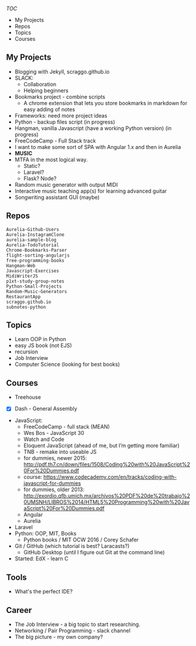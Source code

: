 *TOC*
- My Projects
- Repos
- Topics
- Courses

## My Projects
- Blogging with Jekyll, scraggo.github.io
- SLACK:
  -	Collaboration
  -	Helping beginners
- Bookmarks project - combine scripts
  - A chrome extension that lets you store bookmarks in markdown for easy adding of notes
- Frameworks: need more project ideas
- Python - backup files script (in progress)
- Hangman, vanilla Javascript (have a working Python version) (in progress)
- FreeCodeCamp - Full Stack track
- I want to make some sort of SPA with Angular 1.x and then in Aurelia 
- **MUSIC**
- MTFA in the most logical way.
  - Static?
  - Laravel?
  - Flask? Node?
- Random music generator with output MIDI
- Interactive music teaching app(s) for learning advanced guitar
- Songwriting assistant GUI (maybe)
## Repos
```
Aurelia-Github-Users
Aurelia-InstagramClone
aurelia-sample-blog
Aurelia-TodoTutorial
Chrome-Bookmarks-Parser
flight-sorting-angularjs
free-programming-books
Hangman-Web
Javascript-Exercises
MidiWriterJS
p1xt-study-group-notes
Python-Small-Projects
Random-Music-Generators
RestaurantApp
scraggo.github.io
subnotes-python
```

## Topics
- Learn OOP in Python
- easy JS book (not EJS)
- recursion
- Job Interview
- Computer Science (looking for best books)

## Courses
- Treehouse
- [X] Dash - General Assembly
- JavaScript:
  - FreeCodeCamp - full stack (MEAN)
  - Wes Bos - JavaScript 30
  - Watch and Code
  - Eloquent JavaScript (ahead of me, but I’m getting more familiar)
  - TNB - remake into useable JS
  - for dummies, newer 2015: http://pdf.th7.cn/down/files/1508/Coding%20with%20JavaScript%20For%20Dummies.pdf
  - course: https://www.codecademy.com/en/tracks/coding-with-javascript-for-dummies
  - for dummies, older 2013: http://exordio.qfb.umich.mx/archivos%20PDF%20de%20trabajo%20UMSNH/LIBROS%2014/HTML5%20Programming%20with%20JavaScript%20For%20Dummies.pdf
  - Angular
  - Aurelia
- Laravel
- Python: OOP, MIT, Books
  - Python books / MIT OCW 2016 / Corey Schafer
- Git / GitHub (which tutorial is best? Laracasts?)
  - GitHub Desktop (until I figure out Git at the command line)
- Started: EdX - learn C

## Tools
- What's the perfect IDE?

## Career
- The Job Interview - a big topic to start researching.
- Networking / Pair Programming - slack channel
- The big picture - my own company?
